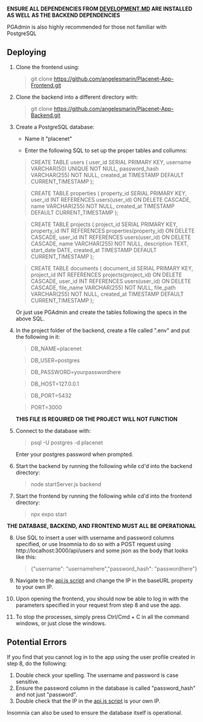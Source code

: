 **ENSURE ALL DEPENDENCIES FROM [DEVELOPMENT.MD](/Development.md) ARE INSTALLED AS WELL AS THE BACKEND DEPENDENCIES**

PGAdmin is also highly recommended for those not familiar with PostgreSQL

## Deploying

1. Clone the frontend using: 

   > git clone https://github.com/angelesmarin/Placenet-App-Frontend.git

2. Clone the backend into a different directory with:

    > git clone https://github.com/angelesmarin/Placenet-App-Backend.git 

3. Create a PostgreSQL database:

    - Name it "placenet"

    - Enter the following SQL to set up the proper tables and collumns:
    
    >  CREATE TABLE users (
    user_id SERIAL PRIMARY KEY,
    username VARCHAR(50) UNIQUE NOT NULL,
    password_hash VARCHAR(255) NOT NULL,
    created_at TIMESTAMP DEFAULT CURRENT_TIMESTAMP
    );

    > CREATE TABLE properties (
    property_id SERIAL PRIMARY KEY,
    user_id INT REFERENCES users(user_id) ON DELETE CASCADE,
    name VARCHAR(255) NOT NULL,
    created_at TIMESTAMP DEFAULT CURRENT_TIMESTAMP
    );

    > CREATE TABLE projects (
    project_id SERIAL PRIMARY KEY,
    property_id INT REFERENCES properties(property_id) ON DELETE CASCADE,
    user_id INT REFERENCES users(user_id) ON DELETE CASCADE,
    name VARCHAR(255) NOT NULL,
    description TEXT,
    start_date DATE,
    created_at TIMESTAMP DEFAULT CURRENT_TIMESTAMP
    );

    > CREATE TABLE documents (
    document_id SERIAL PRIMARY KEY,
    project_id INT REFERENCES projects(project_id) ON DELETE CASCADE,
    user_id INT REFERENCES users(user_id) ON DELETE CASCADE,
    file_name VARCHAR(255) NOT NULL,
    file_path VARCHAR(255) NOT NULL,
    created_at TIMESTAMP DEFAULT CURRENT_TIMESTAMP
    );

    Or just use PGAdmin and create the tables following the specs in the above SQL.

4. In the project folder of the backend, create a file called ".env" and put the following in it:
    > DB_NAME=placenet

    > DB_USER=postgres

    > DB_PASSWORD=yourpasswordhere

    > DB_HOST=127.0.0.1

    > DB_PORT=5432

    > PORT=3000

    **THIS FILE IS REQUIRED OR THE PROJECT WILL NOT FUNCTION**

5. Connect to the database with:

    > psql -U postgres -d placenet

    Enter your postgres password when prompted.

6. Start the backend by running the following while cd'd into the backend directory:

    > node startServer.js backend

7. Start the frontend by running the following while cd'd into the frontend directory:

    > npx expo start

**THE DATABASE, BACKEND, AND FRONTEND MUST ALL BE OPERATIONAL**

8. Use SQL to insert a user with username and password columns specified, or use Insomnia to do so with a POST request using http://localhost:3000/api/users and some json as the body that looks like this:

    >  {"username": "usernamehere","password_hash": "passwordhere"}

9. Navigate to the [api.js script](..\API\api.js) and change the IP in the baseURL property to your own IP.

10. Upon opening the frontend, you should now be able to log in with the parameters specified in your request from step 8 and use the app.

11. To stop the processes, simply press Ctrl/Cmd + C in all the command windows, or just close the windows.

## Potential Errors

If you find that you cannot log in to the app using the user profile created in step 8, do the following:

1. Double check your spelling. The username and password is case sensitive.
2. Ensure the password column in the database is called "password_hash" and not just "password".
3. Double check that the IP in the [api.js script](..\API\api.js) is your own IP.

Insomnia can also be used to ensure the database itself is operational.